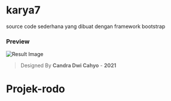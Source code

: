 # karya7
source code sederhana yang dibuat dengan framework bootstrap

### Preview

![Result Image](https://github.com/candradwicahyo/karya7/blob/master/assets/img/20210522_090837.jpg)

> Designed By **Candra Dwi Cahyo** - **2021**
# Projek-rodo
